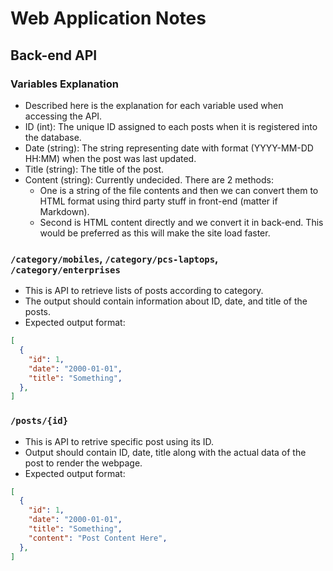 # Web Application Notes

## Back-end API

### Variables Explanation

- Described here is the explanation for each variable used when accessing the API.
- ID (int): The unique ID assigned to each posts when it is registered into the database.
- Date (string): The string representing date with format (YYYY-MM-DD HH:MM) when the post was last updated.
- Title (string): The title of the post.
- Content (string): Currently undecided. There are 2 methods:
  - One is a string of the file contents and then we can convert them to HTML format using third party stuff in front-end (matter if Markdown).
  - Second is HTML content directly and we convert it in back-end. This would be preferred as this will make the site load faster.

### `/category/mobiles`, `/category/pcs-laptops`, `/category/enterprises`

- This is API to retrieve lists of posts according to category.
- The output should contain information about ID, date, and title of the posts.
- Expected output format:

```JSON
[
  {
    "id": 1,
    "date": "2000-01-01",
    "title": "Something",
  },
]
```

### `/posts/{id}`

- This is API to retrive specific post using its ID.
- Output should contain ID, date, title along with the actual data of the post to render the webpage.
- Expected output format:

```JSON
[
  {
    "id": 1,
    "date": "2000-01-01",
    "title": "Something",
    "content": "Post Content Here",
  },
]
```

